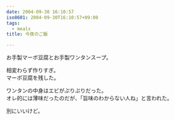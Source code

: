 ```yaml
---
date: 2004-09-30 16:10:57
iso8601: 2004-09-30T16:10:57+09:00
tags:
  - meals
title: 今夜のご飯

---
```


<div class="entry-body">
  <p>お手製マーボ豆腐とお手製ワンタンスープ。</p>

  <p>相変わらず作りすぎ。<br />
    マーボ豆腐を残した。</p>

  <p>ワンタンの中身はエビがぷりぷりだった。<br />
    オレ的には薄味だったのだが、「旨味のわからない人ね」と言われた。</p>

  <p>別にいいけど。</p>
</div>
